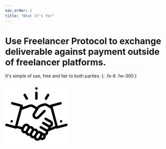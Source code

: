 ```yaml
---
nav_order: 1
title: "What it's for"
---
```


# Use Freelancer Protocol to exchange deliverable against payment outside of freelancer platforms.

It's simple of use, free and fair to both parties.
{: .fs-6 .fw-300 }

![GitHub Logo](/images/logo.png)
